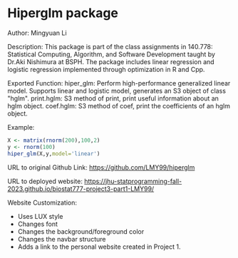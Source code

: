 # Hiperglm package

Author: Mingyuan Li

Description: This package is part of the class assignments in 140.778: Statistical Computing, Algorithm, and Software Development taught by Dr.Aki Nishimura at BSPH. The package includes linear regression and logistic regression implemented through optimization in R and Cpp.

Exported Function: 
hiper_glm: Perform high-performance generalized linear model. Supports linear and logistic model, generates an S3 object of class "hglm".
print.hglm: S3 method of print, print useful information about an hglm object.
coef.hglm: S3 method of coef, print the coefficients of an hglm object.

Example:
```r
X <- matrix(rnorm(200),100,2)
y <- rnorm(100)
hiper_glm(X,y,model='linear')
```

URL to original Github Link: <https://github.com/LMY99/hiperglm>

URL to deployed website: <https://jhu-statprogramming-fall-2023.github.io/biostat777-project3-part1-LMY99/>

Website Customization:

- Uses LUX style
- Changes font
- Changes the background/foreground color
- Changes the navbar structure
- Adds a link to the personal website created in Project 1.